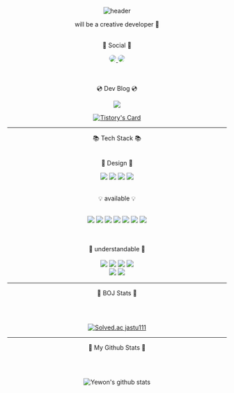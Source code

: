<div align="center">

  <!--헤더-->
  ![header](https://capsule-render.vercel.app/api?type=Waving&text=Hi%20I'm%20Yewon%20'ᴗ'&color=gradient&height=250&customColorList=0,2,3&animation=twinkling)
  
  will be a creative developer 🐥 <br/><br/>
  
  📨 Social 📨
  <!-- <img src="https://img.shields.io/badge/표시할이름-색상?style=for-the-badge&logo=기술스택아이콘&logoColor=white"> -->
  <a href="https://instagram.com/fivepxint">
    <img src="https://img.shields.io/badge/jastu8646@gmail.com-EA4335?style=for-the-badge&logo=Gmail&logoColor=white"&link=jastu8646@gmail.com"
    style="border-radius:50%">
  </a>
    <img src="https://img.shields.io/badge/jastu111@naver.com-03C75A?style=for-the-badge&logo=Naver&logoColor=white"&link=jastu111@naver.com"
    style="border-radius:50%">
    
    
   <br/><br/>
   💿 Dev Blog 💿

  <a href="https://guun-oni.tistory.com/">
    <img 
        src="http://img.shields.io/badge/T%20story-FFFFFF?style=for-the-badge&logo=Tistory&link=https://guun-oni.tistory.com/&logoColor=black"
        style="height : auto; margin-left : 10px; margin-right : 10px;"/>
  </a>
  <br/>
  
  [![Tistory's Card](https://github-readme-tistory-card.vercel.app/api?name=guun-oni&postId=68&theme=default)](https://guun-oni.tistory.com/)

* * *
  📚 Tech Stack 📚<br/><br/>
  <br/>
  🎨 Design 🎨
  
  <img src="https://img.shields.io/badge/photoshop-31A8FF?style=for-the-badge&logo=Adobe Photoshop&logoColor=143059"/>
  <img src="https://img.shields.io/badge/Figma-f24e1e?style=for-the-badge&logo=Figma&logoColor=white"/>
   <img src="https://img.shields.io/badge/html5-E34F26?style=for-the-badge&logo=html5&logoColor=white">
  <img src="https://img.shields.io/badge/css-1572B6?style=for-the-badge&logo=css3&logoColor=white">
  <br/><br/>
  
  💡 available 💡<br/><br/>
  
  <img src="https://img.shields.io/badge/Java-007396?style=for-the-badge&logo=java&logoColor=white">
  <img src="https://img.shields.io/badge/C++-00599c?style=for-the-badge&logo=C++&logoColor=white">
  <img src="https://img.shields.io/badge/Python-3776ab?style=for-the-badge&logo=Python&logoColor=white">
  <img src="https://img.shields.io/badge/Kotlin-7F52FF?style=for-the-badge&logo=Kotlin&logoColor=white">
  <img src="https://img.shields.io/badge/javascript-F7DF1E?style=for-the-badge&logo=javaScript&logoColor=white"> 
  <img src="https://img.shields.io/badge/unity-FFFFFF?style=for-the-badge&logo=Unity&logoColor=black">
  <img src="https://img.shields.io/badge/Android-3DDC84?style=for-the-badge&logo=Android&logoColor=white"/>
  
  <br/><br/>
  📌 understandable 📌<br/><br/>
  <img src="https://img.shields.io/badge/MySQL-4479A1?style=for-the-badge&logo=MySQL&logoColor=white">
  <img src="https://img.shields.io/badge/AWS-232F3E?style=for-the-badge&logo=Amazon&logoColor=white">
  <img src="https://img.shields.io/badge/Django-092E20?style=for-the-badge&logo=Django&logoColor=white">
  <img src="https://img.shields.io/badge/Unreal Engine-0E1128?style=for-the-badge&logo=Unreal Engine&logoColor=white"><br/>
  <img src="https://img.shields.io/badge/Stencyl-8E1C04?style=for-the-badge&logo=Stencyl&logoColor=white">
  <img src="https://img.shields.io/badge/Flutter-02569B?style=for-the-badge&logo=Flutter&logoColor=white">
  
  * * *
  🐠 BOJ Stats 🐠
  <!--백준--><br/><br/>
  [![Solved.ac
jastu111](http://mazassumnida.wtf/api/v2/generate_badge?boj=jastu111)](https://solved.ac/jastu111)

  * * * 
 🐾 My Github Stats 🐾
  <!--깃허브--><br/><br/>
  ![Yewon's github stats](https://github-readme-stats.vercel.app/api?username=9ye1&show_icons=true&theme=radical) 
  

</div>



<!--
**9ye1/9ye1** is a ✨ _special_ ✨ repository because its `README.md` (this file) appears on your GitHub profile.

Here are some ideas to get you started:

- 🔭 I’m currently working on ...
- 🌱 I’m currently learning ...
- 👯 I’m looking to collaborate on ...
- 🤔 I’m looking for help with ...
- 💬 Ask me about ...
- 📫 How to reach me: ...
- 😄 Pronouns: ...
- ⚡ Fun fact: ...
-->
